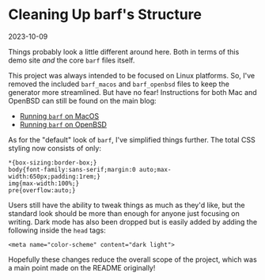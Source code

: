 # Cleaning Up barf's Structure

2023-10-09

Things probably look a little different around here. Both in terms of this demo site *and* the core `barf` files itself.

This project was always intended to be focused on Linux platforms. So, I've removed the included `barf_macos` and `barf_openbsd` files to keep the generator more streamlined. But have no fear! Instructions for both Mac and OpenBSD can still be found on the main blog:

- [Running `barf` on MacOS](/macos)
- [Running `barf` on OpenBSD](/openbsd)

As for the "default" look of `barf`, I've simplified things further. The total CSS styling now consists of only:

```
*{box-sizing:border-box;}
body{font-family:sans-serif;margin:0 auto;max-width:650px;padding:1rem;}
img{max-width:100%;}
pre{overflow:auto;}
```

Users still have the ability to tweak things as much as they'd like, but the standard look should be more than enough for anyone just focusing on writing. Dark mode has also been dropped but is easily added by adding the following inside the `head` tags:

```
<meta name="color-scheme" content="dark light">
```

Hopefully these changes reduce the overall scope of the project, which was a main point made on the README originally!